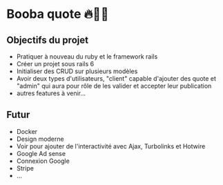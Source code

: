 # Booba quote 🔥🏴‍☠️

## Objectifs du projet

- Pratiquer à nouveau du ruby et le framework rails
- Créer un projet sous rails 6
- Initialiser des CRUD sur plusieurs modèles
- Avoir deux types d'utilisateurs, "client" capable d'ajouter des quote et "admin" qui aura pour rôle de les valider et accepter leur publication
- autres features à venir...

## Futur

- Docker
- Design moderne
- Voir pour ajouter de l'interactivité avec Ajax, Turbolinks et Hotwire
- Google Ad sense
- Connexion Google
- Stripe
- ...
